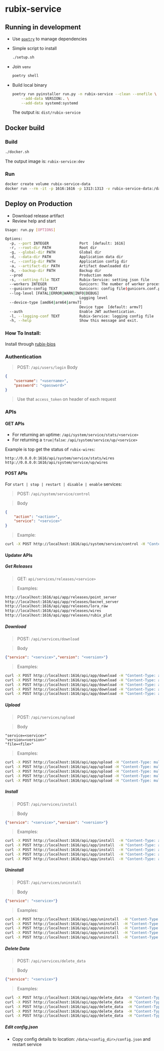 # rubix-service

## Running in development

- Use [`poetry`](https://github.com/python-poetry/poetry) to manage dependencies
- Simple script to install

    ```bash
    ./setup.sh
    ```

- Join `venv`

    ```bash
    poetry shell
    ```

- Build local binary

    ```bash
    poetry run pyinstaller run.py -n rubix-service --clean --onefile \
        --add-data VERSION:. \
        --add-data systemd:systemd
    ```

  The output is: `dist/rubix-service`

## Docker build

### Build

```bash
./docker.sh
```

The output image is: `rubix-service:dev`

### Run

```bash
docker create volume rubix-service-data
docker run --rm -it -p 1616:1616 -p 1313:1313 -v rubix-service-data:/data --name rubix-service rubix-service:dev
```

## Deploy on Production

- Download release artifact
- Review help and start
```bash
Usage: run.py [OPTIONS]

Options:
  -p, --port INTEGER              Port  [default: 1616]
  -r, --root-dir PATH             Root dir
  -g, --global-dir PATH           Global dir
  -d, --data-dir PATH             Application data dir
  -c, --config-dir PATH           Application config dir
  -a, --artifact-dir PATH         Artifact downloaded dir
  -b, --backup-dir PATH           Backup dir
  --prod                          Production mode
  -s, --setting-file TEXT         Rubix-Service: setting json file
  --workers INTEGER               Gunicorn: The number of worker processes for handling requests.
  --gunicorn-config TEXT          Gunicorn: config file(gunicorn.conf.py)
  --log-level [FATAL|ERROR|WARN|INFO|DEBUG]
                                  Logging level
  --device-type [amd64|arm64|armv7]
                                  Device type  [default: armv7]
  --auth                          Enable JWT authentication.
  -l, --logging-conf TEXT         Rubix-Service: logging config file
  -h, --help                      Show this message and exit.
```

### How To Install:

Install through [rubix-bios](https://github.com/NubeIO/rubix-bios)


### Authentication

> POST: `/api/users/login`
> Body
```json
{
    "username": "<username>",
    "password": "<password>"
}
```
> Use that `access_token` on header of each request

### APIs

#### GET APIs

- For returning an uptime: `/api/system/service/stats/<service>`
- For returning a `true|false`: `/api/system/service/up/<service>`


Example is top get the status of `rubix-wires`:
```
http://0.0.0.0:1616/api/system/service/stats/wires
http://0.0.0.0:1616/api/system/service/up/wires
```


#### POST APIs

For `start | stop | restart | disable | enable` services: 

> POST: `/api/system/service/control`

> Body
```json
{
    "action": "<action>",
    "service": "<service>"
}
```

> Example:
```bash
curl -X POST http://localhost:1616/api/system/service/control -H "Content-Type: application/json" -d '{"action": "restart","service":"wires"}'
```


#### Updater APIs

##### Get Releases

> GET: `api/services/releases/<service>`

>Examples:
```bash
http://localhost:1616/api/app/releases/point_server
http://localhost:1616/api/app/releases/bacnet_server
http://localhost:1616/api/app/releases/lora_raw
http://localhost:1616/api/app/releases/wires
http://localhost:1616/api/app/releases/rubix_plat
```

##### Download

> POST: `/api/services/download`

> Body
```json
{"service": "<service>","version": "<version>"}
```

>Examples:
```bash
curl -X POST http://localhost:1616/api/app/download -H "Content-Type: application/json" -d '{"service":"POINT_SERVER","version":"v1.4.2"}'
curl -X POST http://localhost:1616/api/app/download -H "Content-Type: application/json" -d '{"service":"BACNET_SERVER","version":"v1.4.5"}'
curl -X POST http://localhost:1616/api/app/download -H "Content-Type: application/json" -d '{"service":"LORA_RAW","version":"v1.3.6"}'
curl -X POST http://localhost:1616/api/app/download -H "Content-Type: application/json" -d '{"service":"WIRES","version":"v2.0.4"}'
curl -X POST http://localhost:1616/api/app/download -H "Content-Type: application/json" -d '{"service":"RUBIX_PLAT","version":"v1.5.0"}'
```

##### Upload

> POST: `/api/services/upload`

> Body
```form-data
"service=<service>"
"version=<version>"
"file=<file>"
```

>Examples:
```bash
curl -X POST http://localhost:1616/api/app/upload -H "Content-Type: multipart/form-data" -F "service=POINT_SERVER" -F "version=v1.4.2" -F "file=@/home/downloads/rubix-point-1.4.2-149e935.armv7.zip"
curl -X POST http://localhost:1616/api/app/upload -H "Content-Type: multipart/form-data" -F "service=BACNET_SERVER" -F "version=v1.4.5" -F "file=@/home/downloads/rubix-bacnet-1.4.5-974de13.armv7.zip"
curl -X POST http://localhost:1616/api/app/upload -H "Content-Type: multipart/form-data" -F "service=LORA_RAW" -F "version=v1.3.6" -F "file=@/home/downloads/rubix-lora-1.3.6-cce9562.armv7.zip"
curl -X POST http://localhost:1616/api/app/upload -H "Content-Type: multipart/form-data" -F "service=WIRES" -F "version=v2.0.4" -F "file=@/home/downloads/wires-builds-2.0.4.zip"
curl -X POST http://localhost:1616/api/app/upload -H "Content-Type: multipart/form-data" -F 'service=RUBIX_PLAT' -F 'version=v1.5.0' -F 'file=@/home/downloads/rubix-plat-build-1.5.0.zip'
```

##### Install

> POST: `/api/services/install`

> Body
```json
{"service": "<service>","version": "<version>"}
```

> Examples:
```bash
curl -X POST http://localhost:1616/api/app/install  -H "Content-Type: application/json" -d '{"service":"POINT_SERVER","version":"v1.4.2"}'
curl -X POST http://localhost:1616/api/app/install  -H "Content-Type: application/json" -d '{"service":"BACNET_SERVER","version":"v1.4.5"}'
curl -X POST http://localhost:1616/api/app/install  -H "Content-Type: application/json" -d '{"service":"LORA_RAW","version":"v1.3.6"}'
curl -X POST http://localhost:1616/api/app/install  -H "Content-Type: application/json" -d '{"service":"WIRES","version":"v2.0.4"}'
curl -X POST http://localhost:1616/api/app/install  -H "Content-Type: application/json" -d '{"service":"RUBIX_PLAT","version":"v1.5.0"}'
```

##### Uninstall

> POST: `/api/services/uninstall`

> Body
```json
{"service": "<service>"}
```

> Examples:
```bash
curl -X POST http://localhost:1616/api/app/uninstall  -H "Content-Type: application/json" -d '{"service":"POINT_SERVER"}'
curl -X POST http://localhost:1616/api/app/uninstall  -H "Content-Type: application/json" -d '{"service":"BACNET_SERVER"}'
curl -X POST http://localhost:1616/api/app/uninstall  -H "Content-Type: application/json" -d '{"service":"LORA_RAW"}'
curl -X POST http://localhost:1616/api/app/uninstall  -H "Content-Type: application/json" -d '{"service":"WIRES"}'
curl -X POST http://localhost:1616/api/app/uninstall  -H "Content-Type: application/json" -d '{"service":"RUBIX_PLAT"}'
```

##### Delete Data

> POST: `/api/services/delete_data`

> Body
```json
{"service": "<service>"}
```

> Examples:
```bash
curl -X POST http://localhost:1616/api/app/delete_data  -H "Content-Type: application/json" -d '{"service":"POINT_SERVER"}'
curl -X POST http://localhost:1616/api/app/delete_data  -H "Content-Type: application/json" -d '{"service":"BACNET_SERVER"}'
curl -X POST http://localhost:1616/api/app/delete_data  -H "Content-Type: application/json" -d '{"service":"LORA_RAW"}'
curl -X POST http://localhost:1616/api/app/delete_data  -H "Content-Type: application/json" -d '{"service":"WIRES"}'
curl -X POST http://localhost:1616/api/app/delete_data  -H "Content-Type: application/json" -d '{"service":"RUBIX_PLAT"}'
```

##### Edit config.json

- Copy config details to location: `/data/<config_dir>/config.json` and restart service
